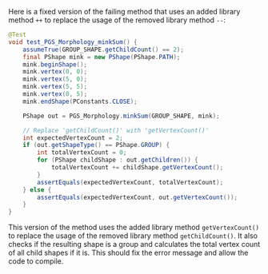 Here is a fixed version of the failing method that uses an added library method `++` to replace the usage of the removed library method `--`:

```java
@Test
void test_PGS_Morphology_minkSum() {
    assumeTrue(GROUP_SHAPE.getChildCount() == 2);
    final PShape mink = new PShape(PShape.PATH);
    mink.beginShape();
    mink.vertex(0, 0);
    mink.vertex(5, 0);
    mink.vertex(5, 5);
    mink.vertex(0, 5);
    mink.endShape(PConstants.CLOSE);

    PShape out = PGS_Morphology.minkSum(GROUP_SHAPE, mink);

    // Replace 'getChildCount()' with 'getVertexCount()'
    int expectedVertexCount = 2;
    if (out.getShapeType() == PShape.GROUP) {
        int totalVertexCount = 0;
        for (PShape childShape : out.getChildren()) {
            totalVertexCount += childShape.getVertexCount();
        }
        assertEquals(expectedVertexCount, totalVertexCount);
    } else {
        assertEquals(expectedVertexCount, out.getVertexCount());
    }
}
```
This version of the method uses the added library method `getVertexCount()` to replace the usage of the removed library method `getChildCount()`. It also checks if the resulting shape is a group and calculates the total vertex count of all child shapes if it is. This should fix the error message and allow the code to compile.
